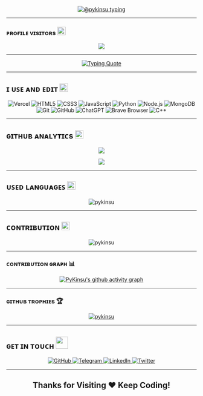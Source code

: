 <!-- GitHub Profile README for @pykinsu -->

<!-- Typing Header -->
<p align="center">
  <a href="https://github.com/pykinsu">
    <img src="https://readme-typing-svg.herokuapp.com?font=Russo+One&size=30&duration=4000&pause=1000&color=ffffff&width=600&lines=Namaste!%2C+I'M+Kinsu+👋;From+Patna%2C+Bihar+%2CIndia🇮🇳;Bot+%2F+Web+Developer+🛠️" alt="@pykinsu typing" />
  </a>
</p>

---

### ᴘʀᴏғɪʟᴇ ᴠɪsɪᴛᴏʀs <img src="https://emojis.slackmojis.com/emojis/images/1643516207/22334/look.gif?1643516207" width="22">

<p align="center">
  <img src="https://visitor-count-b8lb.vercel.app/api/pykinsu?hexColor=ffffff" />
</p>

---

<!-- Cool Animated Quote -->
<p align="center">
  <a href="https://git.io/typing-svg">
    <img src="https://readme-typing-svg.demolab.com?font=Caveat&weight=600&size=60&duration=3500&pause=1200&center=true&vCenter=true&width=1080&height=100&color=ffffff&lines=Hi!%2C+I'm+Kinsu;I'm++Not+a+Developer+" alt="Typing Quote" />
  </a>
</p>

---

## ɪ ᴜꜱᴇ ᴀɴᴅ ᴇᴅɪᴛ <img src="https://emojis.slackmojis.com/emojis/images/1643509121/47503/notamused2.png?1643509121" width="22">

<p align="center">
  <img alt="Vercel" src="https://img.shields.io/badge/-Vercel-000000?style=for-the-badge&logo=vercel&logoColor=white" />
  <img alt="HTML5" src="https://img.shields.io/badge/-HTML5-000000?style=for-the-badge&logo=html5&logoColor=white" />
  <img alt="CSS3" src="https://img.shields.io/badge/CSS3-000000.svg?style=for-the-badge&logo=css3&logoColor=white" />
  <img alt="JavaScript" src="https://img.shields.io/badge/JavaScript-000000.svg?style=for-the-badge&logo=javascript&logoColor=white" />
  <img alt="Python" src="https://img.shields.io/badge/Python-000000.svg?style=for-the-badge&logo=python&logoColor=white" />
  <img alt="Node.js" src="https://img.shields.io/badge/-Node.js-000000?style=for-the-badge&logo=node.js&logoColor=white" />
  <img alt="MongoDB" src="https://img.shields.io/badge/-MongoDB-000000?style=for-the-badge&logo=mongodb&logoColor=white" />
  <img alt="Git" src="https://img.shields.io/badge/Git-000000.svg?style=for-the-badge&logo=git&logoColor=white" />
  <img alt="GitHub" src="https://img.shields.io/badge/GitHub-000000.svg?style=for-the-badge&logo=github&logoColor=white" />
  <img alt="ChatGPT" src="https://img.shields.io/badge/-ChatGPT-000000?style=for-the-badge&logo=openai&logoColor=white" />
  <img alt="Brave Browser" src="https://img.shields.io/badge/-Brave_Browser-000000?style=for-the-badge&logo=brave&logoColor=white" />
  <img alt="C++" src="https://img.shields.io/badge/C++-000000.svg?style=for-the-badge&logo=c%2B%2B&logoColor=white" />
</p>

---

## ɢɪᴛʜᴜʙ ᴀɴᴀʟʏᴛɪᴄs <img src="https://emojis.slackmojis.com/emojis/images/1643514369/3438/python.gif?1643514369" width="22">

<p align="center">
  <img src="https://github-stats-alpha.vercel.app/api/?username=pykinsu&cc=000000&tc=ffffff&ic=ffffff&bc=ffffff" />
</p>

<p align="center">
  <img src="https://github-readme-stats.vercel.app/api?username=pykinsu&count_private=true&show_icons=true&theme=dark&bg_color=000000&text_color=ffffff&icon_color=ffffff&title_color=ffffff" />
</p>

---

## ᴜꜱᴇᴅ ʟᴀɴɢᴜᴀɢᴇꜱ <img src="https://emojis.slackmojis.com/emojis/images/1643514532/5264/coding.gif?1643514532" width="22">

<p align="center">
  <img src="https://github-readme-stats.vercel.app/api/top-langs?username=pykinsu&show_icons=true&locale=en&layout=compact&theme=dark&bg_color=000000&text_color=ffffff&icon_color=ffffff&title_color=ffffff" alt="pykinsu" />
</p>

---

## ᴄᴏɴᴛʀɪʙᴜᴛɪᴏɴ <img src="https://emojis.slackmojis.com/emojis/images/1692206783/67533/extreme-teamwork.gif?1692206783" width="22">

<p align="center">
  <img src="https://github-readme-streak-stats.herokuapp.com/?user=pykinsu&theme=dark&background=000000&border=ffffff&stroke=ffffff&ring=ffffff&fire=ffffff&currStreakNum=ffffff&sideNums=ffffff&currStreakLabel=ffffff&sideLabels=ffffff&dates=ffffff" alt="pykinsu" />
</p>

---

### ᴄᴏɴᴛʀɪʙᴜᴛɪᴏɴ ɢʀᴀᴘʜ 📊

<p align="center">
  <a href="https://github.com/pykinsu">
    <img src="https://github-readme-activity-graph.vercel.app/graph?username=pykinsu&theme=high-contrast&bg_color=000000&color=ffffff&line=ffffff&point=ffffff&area=true&hide_border=true" alt="PyKinsu's github activity graph" />
  </a>
</p>

---

### ɢɪᴛʜᴜʙ ᴛʀᴏᴘʜɪᴇs 🏆

<p align="center">
  <a href="https://github.com/pykinsu">
    <img src="https://github-profile-trophy.vercel.app/?username=pykinsu&theme=onedark&no-bg=true&no-frame=true" alt="pykinsu" />
  </a>
</p>

---

## ɢᴇᴛ ɪɴ ᴛᴏᴜᴄʜ <img src="https://media.giphy.com/media/LnQjpWaON8nhr21vNW/giphy.gif" width="32"/>

<p align="center">
  <a href="https://github.com/pykinsu" target="_blank">
    <img alt="GitHub" src="https://img.shields.io/badge/GitHub-000000.svg?&style=for-the-badge&logo=Github&logoColor=white" />
  </a>
  <a href="https://t.me/pykinsu" target="_blank">
    <img alt="Telegram" src="https://img.shields.io/badge/Telegram-000000.svg?&style=for-the-badge&logo=telegram&logoColor=white" />
  </a>
  <a href="https://www.linkedin.com/in/pykinsu" target="_blank">
    <img alt="LinkedIn" src="https://img.shields.io/badge/LinkedIn-000000.svg?&style=for-the-badge&logo=linkedin&logoColor=white" />
  </a>
  <a href="https://twitter.com/pykinsu" target="_blank">
    <img alt="Twitter" src="https://img.shields.io/badge/Twitter-000000.svg?&style=for-the-badge&logo=x&logoColor=white" />
  </a>
</p>

---

<h2 align="center">Thanks for Visiting ❤ Keep Coding!</h2>
